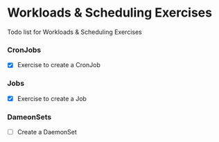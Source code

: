 # Workloads & Scheduling Exercises

Todo list for Workloads & Scheduling Exercises

### CronJobs
- [x] Exercise to create a CronJob

### Jobs
- [x] Exercise to create a Job

### DameonSets
- [ ] Create a DaemonSet
